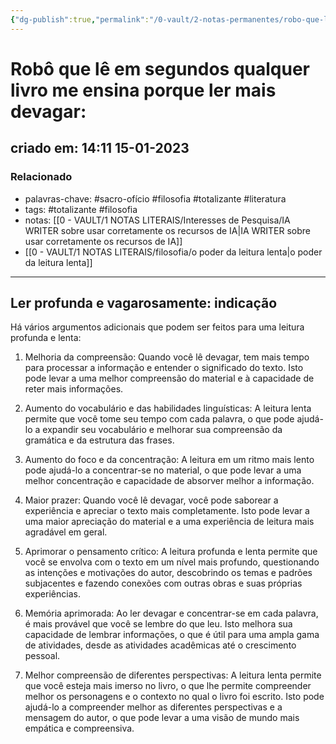 ```yaml
---
{"dg-publish":true,"permalink":"/0-vault/2-notas-permanentes/robo-que-le-em-segundos-qualquer-livro-me-ensina-porque-ler-mais-devagar/","tags":["permanente"],"dgHomeLink":true,"dgShowLocalGraph":true,"dgShowFileTree":true,"dgEnableSearch":true,"noteIcon":""}
---
```


# Robô que lê em segundos qualquer livro me ensina porque ler mais devagar:
## criado em: 14:11 15-01-2023

### Relacionado
- palavras-chave: #sacro-ofício #filosofia #totalizante #literatura  
- tags: #totalizante #filosofia 
- notas: [[0 - VAULT/1 NOTAS LITERAIS/Interesses de Pesquisa/IA WRITER sobre usar corretamente os recursos de IA\|IA WRITER sobre usar corretamente os recursos de IA]]
- [[0 - VAULT/1 NOTAS LITERAIS/filosofia/o poder da leitura lenta\|o poder da leitura lenta]]
---
## Ler profunda e vagarosamente: indicação

Há vários argumentos adicionais que podem ser feitos para uma leitura profunda e lenta:

1.  Melhoria da compreensão: Quando você lê devagar, tem mais tempo para processar a informação e entender o significado do texto. Isto pode levar a uma melhor compreensão do material e à capacidade de reter mais informações.
    
2.  Aumento do vocabulário e das habilidades linguísticas: A leitura lenta permite que você tome seu tempo com cada palavra, o que pode ajudá-lo a expandir seu vocabulário e melhorar sua compreensão da gramática e da estrutura das frases.
    
3.  Aumento do foco e da concentração: A leitura em um ritmo mais lento pode ajudá-lo a concentrar-se no material, o que pode levar a uma melhor concentração e capacidade de absorver melhor a informação.
    
4.  Maior prazer: Quando você lê devagar, você pode saborear a experiência e apreciar o texto mais completamente. Isto pode levar a uma maior apreciação do material e a uma experiência de leitura mais agradável em geral.
    
5.  Aprimorar o pensamento crítico: A leitura profunda e lenta permite que você se envolva com o texto em um nível mais profundo, questionando as intenções e motivações do autor, descobrindo os temas e padrões subjacentes e fazendo conexões com outras obras e suas próprias experiências.
    
6.  Memória aprimorada: Ao ler devagar e concentrar-se em cada palavra, é mais provável que você se lembre do que leu. Isto melhora sua capacidade de lembrar informações, o que é útil para uma ampla gama de atividades, desde as atividades acadêmicas até o crescimento pessoal.
    
7.  Melhor compreensão de diferentes perspectivas: A leitura lenta permite que você esteja mais imerso no livro, o que lhe permite compreender melhor os personagens e o contexto no qual o livro foi escrito. Isto pode ajudá-lo a compreender melhor as diferentes perspectivas e a mensagem do autor, o que pode levar a uma visão de mundo mais empática e compreensiva.